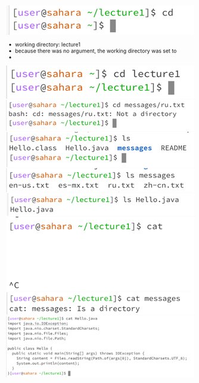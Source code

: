 ![Image](cd_a.png)      
* working directory: lecture1
* because there was no argument, the working directory was set to
* 

![Image](cd_b.png)   
![Image](cd_c.png)   
![Image](ls_a.png)   
![Image](ls_b.png)   
![Image](ls_c.png)   
![Image](cat_a.png)   
![Image](cat_b.png)  
![Image](cat_c.png)  
